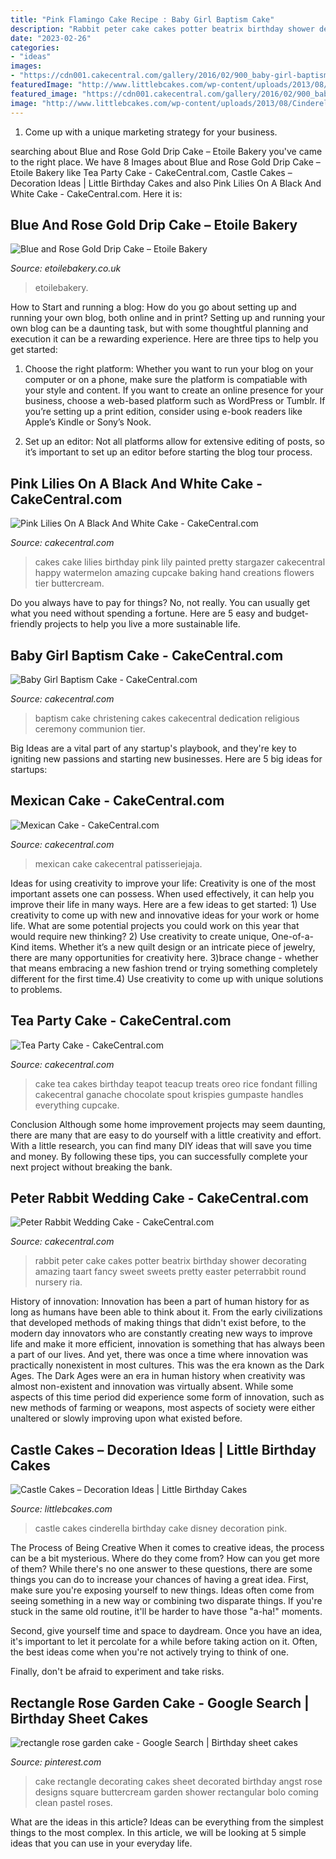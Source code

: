 ```yaml
---
title: "Pink Flamingo Cake Recipe : Baby Girl Baptism Cake"
description: "Rabbit peter cake cakes potter beatrix birthday shower decorating amazing taart fancy sweet sweets pretty easter peterrabbit round nursery ria"
date: "2023-02-26"
categories:
- "ideas"
images:
- "https://cdn001.cakecentral.com/gallery/2016/02/900_baby-girl-baptism-cake-984479wmu1d.JPG"
featuredImage: "http://www.littlebcakes.com/wp-content/uploads/2013/08/Cinderella-Castle-Cakes.jpg"
featured_image: "https://cdn001.cakecentral.com/gallery/2016/02/900_baby-girl-baptism-cake-984479wmu1d.JPG"
image: "http://www.littlebcakes.com/wp-content/uploads/2013/08/Cinderella-Castle-Cakes.jpg"
---
```



1. Come up with a unique marketing strategy for your business.

	

		
searching about Blue and Rose Gold Drip Cake – Etoile Bakery you've came to the right place. We have 8 Images about Blue and Rose Gold Drip Cake – Etoile Bakery like Tea Party Cake - CakeCentral.com, Castle Cakes – Decoration Ideas | Little Birthday Cakes and also Pink Lilies On A Black And White Cake - CakeCentral.com. Here it is:
		
    
## Blue And Rose Gold Drip Cake – Etoile Bakery

<img loading=lazy src="https://etoilebakery.co.uk/wp-content/uploads/2019/11/UNADJUSTEDNONRAW_thumb_b82b-953x1024.jpg" onerror="this.onerror=null;this.src='https://tse2.mm.bing.net/th?id=OIP.S-mvO1JPuHIQ7_1dekmANgHaH9&amp;pid=15.1';" alt="Blue and Rose Gold Drip Cake – Etoile Bakery">

_Source: etoilebakery.co.uk_

>etoilebakery. 

	

How to Start and running a blog: How do you go about setting up and running your own blog, both online and in print?
Setting up and running your own blog can be a daunting task, but with some thoughtful planning and execution it can be a rewarding experience. Here are three tips to help you get started:
1. Choose the right platform: Whether you want to run your blog on your computer or on a phone, make sure the platform is compatiable with your style and content. If you want to create an online presence for your business, choose a web-based platform such as WordPress or Tumblr. If you’re setting up a print edition, consider using e-book readers like Apple’s Kindle or Sony’s Nook.

2. Set up an editor: Not all platforms allow for extensive editing of posts, so it’s important to set up an editor before starting the blog tour process.

    
## Pink Lilies On A Black And White Cake - CakeCentral.com

<img loading=lazy src="https://cdn001.cakecentral.com/gallery/2015/03/900_823409TTCH_pink-lilies-on-a-black-and-white-cake.jpg" onerror="this.onerror=null;this.src='https://tse4.mm.bing.net/th?id=OIP.uxQAT-hGe2ZYPlCB50HSewHaLU&amp;pid=15.1';" alt="Pink Lilies On A Black And White Cake - CakeCentral.com">

_Source: cakecentral.com_

>cakes cake lilies birthday pink lily painted pretty stargazer cakecentral happy watermelon amazing cupcake baking hand creations flowers tier buttercream. 

	

Do you always have to pay for things? No, not really. You can usually get what you need without spending a fortune. Here are 5 easy and budget-friendly projects to help you live a more sustainable life.

    
## Baby Girl Baptism Cake - CakeCentral.com

<img loading=lazy src="https://cdn001.cakecentral.com/gallery/2016/02/900_baby-girl-baptism-cake-984479wmu1d.JPG" onerror="this.onerror=null;this.src='https://tse1.mm.bing.net/th?id=OIP.DNigkadkxlIFhaUshGWmigHaLq&amp;pid=15.1';" alt="Baby Girl Baptism Cake - CakeCentral.com">

_Source: cakecentral.com_

>baptism cake christening cakes cakecentral dedication religious ceremony communion tier. 

	

Big Ideas are a vital part of any startup's playbook, and they're key to igniting new passions and starting new businesses. Here are 5 big ideas for startups: 

    
## Mexican Cake - CakeCentral.com

<img loading=lazy src="https://cdn001.cakecentral.com/gallery/2017/03/900_mexican-cake-721222qNBta.JPG" onerror="this.onerror=null;this.src='https://tse1.mm.bing.net/th?id=OIP.lF676Yp5B_nYy-tCr1NAfwHaJ4&amp;pid=15.1';" alt="Mexican Cake - CakeCentral.com">

_Source: cakecentral.com_

>mexican cake cakecentral patisseriejaja. 

	

Ideas for using creativity to improve your life:
Creativity is one of the most important assets one can possess. When used effectively, it can help you improve their life in many ways. Here are a few ideas to get started: 1) Use creativity to come up with new and innovative ideas for your work or home life. What are some potential projects you could work on this year that would require new thinking? 2) Use creativity to create unique, One-of-a-Kind items. Whether it’s a new quilt design or an intricate piece of jewelry, there are many opportunities for creativity here. 3)brace change - whether that means embracing a new fashion trend or trying something completely different for the first time.4) Use creativity to come up with unique solutions to problems.

    
## Tea Party Cake - CakeCentral.com

<img loading=lazy src="https://cdn001.cakecentral.com/gallery/2015/03/900_697002uUtf_tea-party-cake.jpg" onerror="this.onerror=null;this.src='https://tse1.mm.bing.net/th?id=OIP.j1Irjht9DfKPQEngE6e-DgHaJ4&amp;pid=15.1';" alt="Tea Party Cake - CakeCentral.com">

_Source: cakecentral.com_

>cake tea cakes birthday teapot teacup treats oreo rice fondant filling cakecentral ganache chocolate spout krispies gumpaste handles everything cupcake. 

	

Conclusion
Although some home improvement projects may seem daunting, there are many that are easy to do yourself with a little creativity and effort. With a little research, you can find many DIY ideas that will save you time and money. By following these tips, you can successfully complete your next project without breaking the bank.

    
## Peter Rabbit Wedding Cake - CakeCentral.com

<img loading=lazy src="https://cdn001.cakecentral.com/gallery/2015/03/900_676379HWWX_peter-rabbit-wedding-cake.jpg" onerror="this.onerror=null;this.src='https://tse1.mm.bing.net/th?id=OIP.s2gV8NiXdGfWkpFjWKt1twHaNJ&amp;pid=15.1';" alt="Peter Rabbit Wedding Cake - CakeCentral.com">

_Source: cakecentral.com_

>rabbit peter cake cakes potter beatrix birthday shower decorating amazing taart fancy sweet sweets pretty easter peterrabbit round nursery ria. 

	

History of innovation:
Innovation has been a part of human history for as long as humans have been able to think about it. From the early civilizations that developed methods of making things that didn't exist before, to the modern day innovators who are constantly creating new ways to improve life and make it more efficient, innovation is something that has always been a part of our lives. And yet, there was once a time where innovation was practically nonexistent in most cultures. This was the era known as the Dark Ages.
The Dark Ages were an era in human history when creativity was almost non-existent and innovation was virtually absent. While some aspects of this time period did experience some form of innovation, such as new methods of farming or weapons, most aspects of society were either unaltered or slowly improving upon what existed before.

    
## Castle Cakes – Decoration Ideas | Little Birthday Cakes

<img loading=lazy src="http://www.littlebcakes.com/wp-content/uploads/2013/08/Cinderella-Castle-Cakes.jpg" onerror="this.onerror=null;this.src='https://tse1.mm.bing.net/th?id=OIP.ygO1H6NCD4rF8mBUBI8rHgHaKn&amp;pid=15.1';" alt="Castle Cakes – Decoration Ideas | Little Birthday Cakes">

_Source: littlebcakes.com_

>castle cakes cinderella birthday cake disney decoration pink. 

	

The Process of Being Creative
When it comes to creative ideas, the process can be a bit mysterious. Where do they come from? How can you get more of them? While there's no one answer to these questions, there are some things you can do to increase your chances of having a great idea.
First, make sure you're exposing yourself to new things. Ideas often come from seeing something in a new way or combining two disparate things. If you're stuck in the same old routine, it'll be harder to have those "a-ha!" moments.

 Second, give yourself time and space to daydream. Once you have an idea, it's important to let it percolate for a while before taking action on it. Often, the best ideas come when you're not actively trying to think of one.

Finally, don't be afraid to experiment and take risks.

    
## Rectangle Rose Garden Cake - Google Search | Birthday Sheet Cakes

<img loading=lazy src="https://i.pinimg.com/736x/65/3a/bf/653abf8939c8e408f4e3036babb90e92--rectangle-cake-garden-cakes.jpg" onerror="this.onerror=null;this.src='https://tse2.mm.bing.net/th?id=OIP.mGu1OEAmfhS0wVnc97tdagAAAA&amp;pid=15.1';" alt="rectangle rose garden cake - Google Search | Birthday sheet cakes">

_Source: pinterest.com_

>cake rectangle decorating cakes sheet decorated birthday angst rose designs square buttercream garden shower rectangular bolo coming clean pastel roses. 

	

What are the ideas in this article?
Ideas can be everything from the simplest things to the most complex. In this article, we will be looking at 5 simple ideas that you can use in your everyday life.

